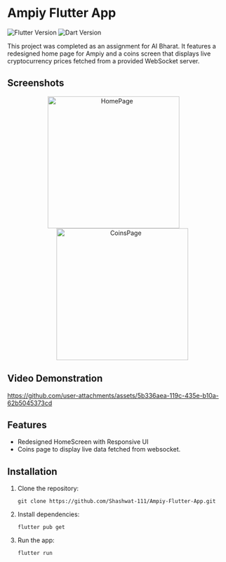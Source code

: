 # Ampiy Flutter App

![Flutter Version](https://img.shields.io/badge/flutter-v3.22.2-blue.svg)
![Dart Version](https://img.shields.io/badge/dart-v3.4.3-blue.svg)

This project was completed as an assignment for AI Bharat. It features a redesigned home page for Ampiy and a coins screen that displays live cryptocurrency prices fetched from a provided WebSocket server.

## Screenshots

<p align="center">
  <img src="https://github.com/user-attachments/assets/374d723b-8df5-490c-b9ca-25d2c727c5a2" alt="HomePage" width="300" style="margin-right: 20px;"/>
  <img src="https://github.com/user-attachments/assets/f93f06db-52d5-4606-8d6e-d1292dc39ad4" alt="CoinsPage" width="300" style="margin-left: 20px;"/>
</p>

## Video Demonstration
https://github.com/user-attachments/assets/5b336aea-119c-435e-b10a-62b5045373cd

## Features

- Redesigned HomeScreen with Responsive UI
- Coins page to display live data fetched from websocket.

## Installation
1. Clone the repository:
   ```
   git clone https://github.com/Shashwat-111/Ampiy-Flutter-App.git
   ```
2. Install dependencies:
   ```
   flutter pub get
   ```
3. Run the app:
   ```
   flutter run
   ```